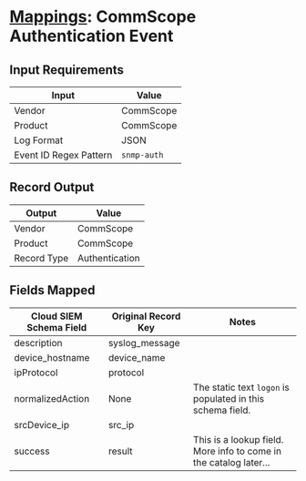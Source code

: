 # [Mappings](README.md): CommScope Authentication Event

## Input Requirements

|Input|Value|
|-----|-----|
|Vendor|CommScope|
|Product|CommScope|
|Log Format|JSON|
|Event ID Regex Pattern|`snmp-auth`|

## Record Output

|Output|Value|
|------|-----|
|Vendor|CommScope|
|Product|CommScope|
|Record Type|Authentication|

## Fields Mapped

|Cloud SIEM Schema Field|Original Record Key|Notes|
|-----------------------|-------------------|-----|
|description|syslog_message||
|device_hostname|device_name||
|ipProtocol|protocol||
|normalizedAction|None|The static text `logon` is populated in this schema field.|
|srcDevice_ip|src_ip||
|success|result|This is a lookup field. More info to come in the catalog later...|

